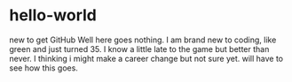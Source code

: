 # hello-world
new to get GitHub
Well here goes nothing.
I am brand new to coding, like green and just turned 35. I know a little late to the game but better than never. 
I thinking i might make a career change but not sure yet. will have to see how this goes. 
